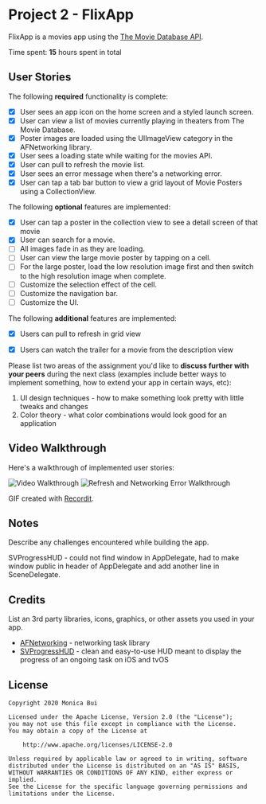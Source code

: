 # Project 2 - FlixApp

FlixApp is a movies app using the [The Movie Database API](http://docs.themoviedb.apiary.io/#).

Time spent: **15** hours spent in total

## User Stories

The following **required** functionality is complete:

- [X] User sees an app icon on the home screen and a styled launch screen.
- [X] User can view a list of movies currently playing in theaters from The Movie Database.
- [X] Poster images are loaded using the UIImageView category in the AFNetworking library.
- [X] User sees a loading state while waiting for the movies API.
- [X] User can pull to refresh the movie list.
- [X] User sees an error message when there's a networking error.
- [X] User can tap a tab bar button to view a grid layout of Movie Posters using a CollectionView.

The following **optional** features are implemented:

- [X] User can tap a poster in the collection view to see a detail screen of that movie
- [X] User can search for a movie.
- [ ] All images fade in as they are loading.
- [ ] User can view the large movie poster by tapping on a cell.
- [ ] For the large poster, load the low resolution image first and then switch to the high resolution image when complete.
- [ ] Customize the selection effect of the cell.
- [ ] Customize the navigation bar.
- [ ] Customize the UI.

The following **additional** features are implemented:

- [X] Users can pull to refresh in grid view
- [X] Users can watch the trailer for a movie from the description view


Please list two areas of the assignment you'd like to **discuss further with your peers** during the next class (examples include better ways to implement something, how to extend your app in certain ways, etc):

1. UI design techniques - how to make something look pretty with little tweaks and changes
2. Color theory - what color combinations would look good for an application

## Video Walkthrough

Here's a walkthrough of implemented user stories:

<img src='http://g.recordit.co/QvNTlY2OoF.gif' title='Video Walkthrough' width='' alt='Video Walkthrough' />

<img src='http://g.recordit.co/BdeH44VDNh.gif' title='Refresh and Networking Error Walkthrough' width='' alt='Refresh and Networking Error Walkthrough' />

GIF created with [Recordit](https://recordit.co/).

## Notes

Describe any challenges encountered while building the app.

SVProgressHUD - could not find window in AppDelegate, had to make window public in header of AppDelegate and add another line in SceneDelegate.

## Credits

List an 3rd party libraries, icons, graphics, or other assets you used in your app.

- [AFNetworking](https://github.com/AFNetworking/AFNetworking) - networking task library
- [SVProgressHUD](https://github.com/SVProgressHUD/SVProgressHUD) - clean and easy-to-use HUD meant to display the progress of an ongoing task on iOS and tvOS

## License

    Copyright 2020 Monica Bui

    Licensed under the Apache License, Version 2.0 (the "License");
    you may not use this file except in compliance with the License.
    You may obtain a copy of the License at

        http://www.apache.org/licenses/LICENSE-2.0

    Unless required by applicable law or agreed to in writing, software
    distributed under the License is distributed on an "AS IS" BASIS,
    WITHOUT WARRANTIES OR CONDITIONS OF ANY KIND, either express or implied.
    See the License for the specific language governing permissions and
    limitations under the License.
